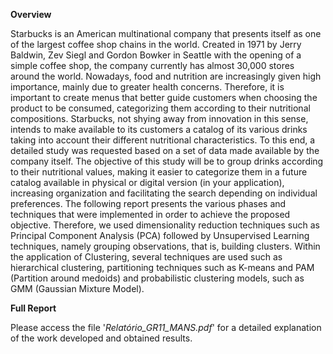 **Overview**

Starbucks is an American multinational company that presents itself as one of the largest coffee shop chains in the world. Created in 1971 by Jerry Baldwin, Zev Siegl and Gordon Bowker in Seattle with the opening of a simple coffee shop, the company currently has almost 30,000 stores around the world. Nowadays, food and nutrition are increasingly given high importance, mainly due to greater health concerns. Therefore, it is important to create menus that better guide customers when choosing the product to be consumed, categorizing them according to their nutritional compositions. Starbucks, not shying away from innovation in this sense, intends to make available to its customers a catalog of its various drinks taking into account their different nutritional characteristics. To this end, a detailed study was requested based on a set of data made available by the company itself. The objective of this study will be to group drinks according to their nutritional values, making it easier to categorize them in a future catalog available in physical or digital version (in your application), increasing organization and facilitating the search depending on individual preferences. The following report presents the various phases and techniques that were implemented in order to achieve the proposed objective. Therefore, we used dimensionality reduction techniques such as Principal Component Analysis (PCA) followed by Unsupervised Learning techniques, namely grouping observations, that is, building clusters. Within the application of Clustering, several techniques are used such as hierarchical clustering, partitioning techniques such as K-means and PAM (Partition around medoids) and probabilistic clustering models, such as GMM (Gaussian Mixture Model).


**Full Report**

Please access the file '*Relatório_GR11_MANS.pdf*' for a detailed explanation of the work developed and obtained results.
